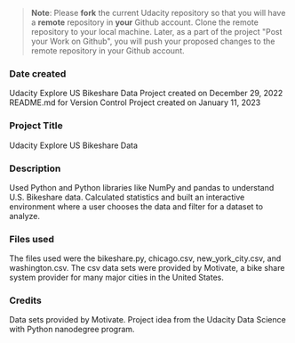 >**Note**: Please **fork** the current Udacity repository so that you will have a **remote** repository in **your** Github account. Clone the remote repository to your local machine. Later, as a part of the project "Post your Work on Github", you will push your proposed changes to the remote repository in your Github account.

### Date created
Udacity Explore US Bikeshare Data Project created on December 29, 2022
README.md for Version Control Project created on January 11, 2023

### Project Title
Udacity Explore US Bikeshare Data

### Description
Used Python and Python libraries like NumPy and pandas to understand U.S. Bikeshare data. Calculated statistics and built an interactive environment where a user chooses the data and filter for a dataset to analyze.

### Files used
The files used were the bikeshare.py, chicago.csv, new_york_city.csv, and washington.csv. The csv data sets were provided by Motivate, a bike share system provider for many major cities in the United States.

### Credits
Data sets provided by Motivate. Project idea from the Udacity Data Science with Python nanodegree program.
